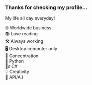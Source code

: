 ### Thanks for checking my profile... 

My life all day everyday! 

🌐 Worldwide business<br>
📚 Love reading<br>
🛠️ Always working<br>
🖥️ Desktop computer only<br>
🧠 Concentration<br>
🐍 Python<br>
🌊♯ C#<br>
💡 Creativity<br>
🤖 API/A.I<br>

<!--
**X2ThaHeart/X2ThaHeart** is a ✨ _special_ ✨ repository because its `README.md` (this file) appears on your GitHub profile.

Here are some ideas to get you started:

- 🔭 I’m currently working on ...
- 🌱 I’m currently learning ...
- 👯 I’m looking to collaborate on ...
- 🤔 I’m looking for help with ...
- 💬 Ask me about ...
- 📫 How to reach me: ...
- 😄 Pronouns: ...
- ⚡ Fun fact: ...
-->
